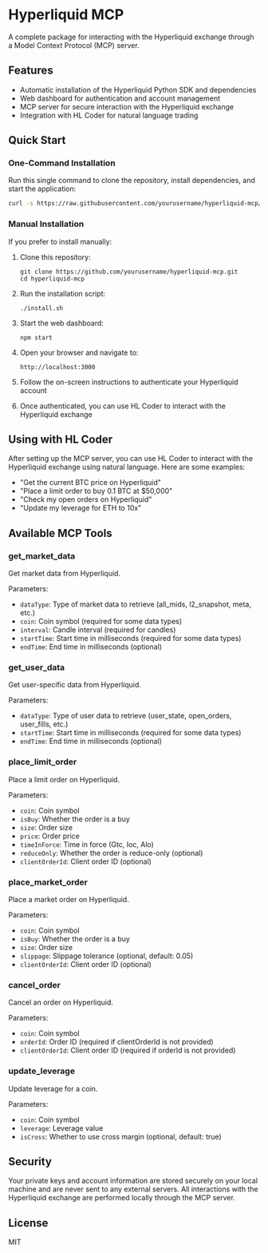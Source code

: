 # Hyperliquid MCP

A complete package for interacting with the Hyperliquid exchange through a Model Context Protocol (MCP) server.

## Features

- Automatic installation of the Hyperliquid Python SDK and dependencies
- Web dashboard for authentication and account management
- MCP server for secure interaction with the Hyperliquid exchange
- Integration with HL Coder for natural language trading

## Quick Start

### One-Command Installation

Run this single command to clone the repository, install dependencies, and start the application:

```bash
curl -s https://raw.githubusercontent.com/yourusername/hyperliquid-mcp/master/install-and-run.sh | bash
```

### Manual Installation

If you prefer to install manually:

1. Clone this repository:
   ```
   git clone https://github.com/yourusername/hyperliquid-mcp.git
   cd hyperliquid-mcp
   ```

2. Run the installation script:
   ```
   ./install.sh
   ```

3. Start the web dashboard:
   ```
   npm start
   ```

4. Open your browser and navigate to:
   ```
   http://localhost:3000
   ```

5. Follow the on-screen instructions to authenticate your Hyperliquid account

6. Once authenticated, you can use HL Coder to interact with the Hyperliquid exchange

## Using with HL Coder

After setting up the MCP server, you can use HL Coder to interact with the Hyperliquid exchange using natural language. Here are some examples:

- "Get the current BTC price on Hyperliquid"
- "Place a limit order to buy 0.1 BTC at $50,000"
- "Check my open orders on Hyperliquid"
- "Update my leverage for ETH to 10x"

## Available MCP Tools

### get_market_data

Get market data from Hyperliquid.

Parameters:
- `dataType`: Type of market data to retrieve (all_mids, l2_snapshot, meta, etc.)
- `coin`: Coin symbol (required for some data types)
- `interval`: Candle interval (required for candles)
- `startTime`: Start time in milliseconds (required for some data types)
- `endTime`: End time in milliseconds (optional)

### get_user_data

Get user-specific data from Hyperliquid.

Parameters:
- `dataType`: Type of user data to retrieve (user_state, open_orders, user_fills, etc.)
- `startTime`: Start time in milliseconds (required for some data types)
- `endTime`: End time in milliseconds (optional)

### place_limit_order

Place a limit order on Hyperliquid.

Parameters:
- `coin`: Coin symbol
- `isBuy`: Whether the order is a buy
- `size`: Order size
- `price`: Order price
- `timeInForce`: Time in force (Gtc, Ioc, Alo)
- `reduceOnly`: Whether the order is reduce-only (optional)
- `clientOrderId`: Client order ID (optional)

### place_market_order

Place a market order on Hyperliquid.

Parameters:
- `coin`: Coin symbol
- `isBuy`: Whether the order is a buy
- `size`: Order size
- `slippage`: Slippage tolerance (optional, default: 0.05)
- `clientOrderId`: Client order ID (optional)

### cancel_order

Cancel an order on Hyperliquid.

Parameters:
- `coin`: Coin symbol
- `orderId`: Order ID (required if clientOrderId is not provided)
- `clientOrderId`: Client order ID (required if orderId is not provided)

### update_leverage

Update leverage for a coin.

Parameters:
- `coin`: Coin symbol
- `leverage`: Leverage value
- `isCross`: Whether to use cross margin (optional, default: true)

## Security

Your private keys and account information are stored securely on your local machine and are never sent to any external servers. All interactions with the Hyperliquid exchange are performed locally through the MCP server.

## License

MIT